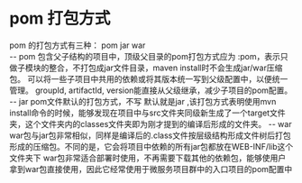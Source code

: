 # pom 打包方式
pom 的打包方式有三种： pom  jar war    
--  <packaging>pom</packaging>
包含父子结构的项目中，顶级父目录的pom打包方式应为 :pom，表示只做子模块的整合，不打包成jar文件目录，maven install时不会生成jar/war压缩包。
可以将一些子项目中共用的依赖或将其版本统一写到父级配置中，以便统一管理。 groupId, artifactId, version能直接从父级继承，减少子项目的pom配置。
--  <packaging>jar</packaging>
pom文件默认的打包方式，不写<packaging> 默认就是jar ,该打包方式表明使用mvn install命令的时候，能够发现在项目中与src文件夹同级新生成了一个target文件夹，这个文件夹内的classes文件夹即为刚才提到的编译后形成的文件夹。
--  <packaging>war</packaging>
war包与jar包非常相似，同样是编译后的.class文件按层级结构形成文件树后打包形成的压缩包。不同的是，它会将项目中依赖的所有jar包都放在WEB-INF/lib这个文件夹下
war包非常适合部署时使用，不再需要下载其他的依赖包，能够使用户拿到war包直接使用，因此它经常使用于微服务项目群中的入口项目的pom配置中